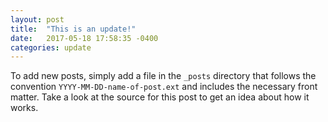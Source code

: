 ```yaml
---
layout: post
title:  "This is an update!"
date:   2017-05-18 17:58:35 -0400
categories: update
---
```


To add new posts, simply add a file in the `_posts` directory that follows the convention `YYYY-MM-DD-name-of-post.ext` and includes the necessary front matter. Take a look at the source for this post to get an idea about how it works.